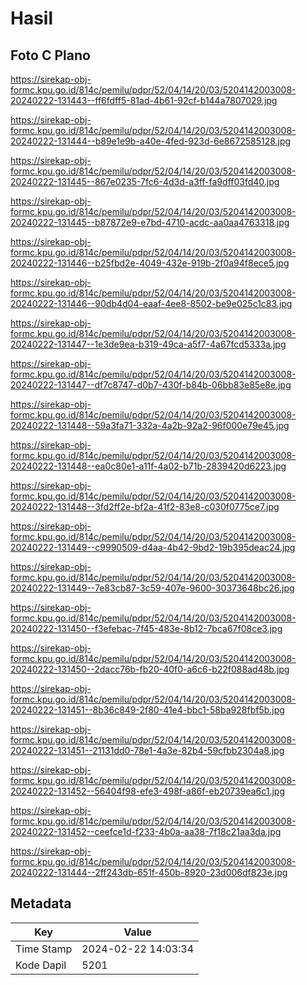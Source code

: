 # Hasil

## Foto C Plano

https://sirekap-obj-formc.kpu.go.id/814c/pemilu/pdpr/52/04/14/20/03/5204142003008-20240222-131443--ff6fdff5-81ad-4b61-92cf-b144a7807029.jpg

https://sirekap-obj-formc.kpu.go.id/814c/pemilu/pdpr/52/04/14/20/03/5204142003008-20240222-131444--b89e1e9b-a40e-4fed-923d-6e8672585128.jpg

https://sirekap-obj-formc.kpu.go.id/814c/pemilu/pdpr/52/04/14/20/03/5204142003008-20240222-131445--867e0235-7fc6-4d3d-a3ff-fa9dff03fd40.jpg

https://sirekap-obj-formc.kpu.go.id/814c/pemilu/pdpr/52/04/14/20/03/5204142003008-20240222-131445--b87872e9-e7bd-4710-acdc-aa0aa4763318.jpg

https://sirekap-obj-formc.kpu.go.id/814c/pemilu/pdpr/52/04/14/20/03/5204142003008-20240222-131446--b25fbd2e-4049-432e-919b-2f0a94f8ece5.jpg

https://sirekap-obj-formc.kpu.go.id/814c/pemilu/pdpr/52/04/14/20/03/5204142003008-20240222-131446--90db4d04-eaaf-4ee8-8502-be9e025c1c83.jpg

https://sirekap-obj-formc.kpu.go.id/814c/pemilu/pdpr/52/04/14/20/03/5204142003008-20240222-131447--1e3de9ea-b319-49ca-a5f7-4a67fcd5333a.jpg

https://sirekap-obj-formc.kpu.go.id/814c/pemilu/pdpr/52/04/14/20/03/5204142003008-20240222-131447--df7c8747-d0b7-430f-b84b-06bb83e85e8e.jpg

https://sirekap-obj-formc.kpu.go.id/814c/pemilu/pdpr/52/04/14/20/03/5204142003008-20240222-131448--59a3fa71-332a-4a2b-92a2-96f000e79e45.jpg

https://sirekap-obj-formc.kpu.go.id/814c/pemilu/pdpr/52/04/14/20/03/5204142003008-20240222-131448--ea0c80e1-a11f-4a02-b71b-2839420d6223.jpg

https://sirekap-obj-formc.kpu.go.id/814c/pemilu/pdpr/52/04/14/20/03/5204142003008-20240222-131448--3fd2ff2e-bf2a-41f2-83e8-c030f0775ce7.jpg

https://sirekap-obj-formc.kpu.go.id/814c/pemilu/pdpr/52/04/14/20/03/5204142003008-20240222-131449--c9990509-d4aa-4b42-9bd2-19b395deac24.jpg

https://sirekap-obj-formc.kpu.go.id/814c/pemilu/pdpr/52/04/14/20/03/5204142003008-20240222-131449--7e83cb87-3c59-407e-9600-30373648bc26.jpg

https://sirekap-obj-formc.kpu.go.id/814c/pemilu/pdpr/52/04/14/20/03/5204142003008-20240222-131450--f3efebac-7f45-483e-8b12-7bca67f08ce3.jpg

https://sirekap-obj-formc.kpu.go.id/814c/pemilu/pdpr/52/04/14/20/03/5204142003008-20240222-131450--2dacc76b-fb20-40f0-a6c6-b22f088ad48b.jpg

https://sirekap-obj-formc.kpu.go.id/814c/pemilu/pdpr/52/04/14/20/03/5204142003008-20240222-131451--8b36c849-2f80-41e4-bbc1-58ba928fbf5b.jpg

https://sirekap-obj-formc.kpu.go.id/814c/pemilu/pdpr/52/04/14/20/03/5204142003008-20240222-131451--21131dd0-78e1-4a3e-82b4-59cfbb2304a8.jpg

https://sirekap-obj-formc.kpu.go.id/814c/pemilu/pdpr/52/04/14/20/03/5204142003008-20240222-131452--56404f98-efe3-498f-a86f-eb20739ea6c1.jpg

https://sirekap-obj-formc.kpu.go.id/814c/pemilu/pdpr/52/04/14/20/03/5204142003008-20240222-131452--ceefce1d-f233-4b0a-aa38-7f18c21aa3da.jpg

https://sirekap-obj-formc.kpu.go.id/814c/pemilu/pdpr/52/04/14/20/03/5204142003008-20240222-131444--2ff243db-651f-450b-8920-23d006df823e.jpg


## Metadata

| Key        | Value               |
| ---------- | ------------------- |
| Time Stamp | 2024-02-22 14:03:34 |
| Kode Dapil | 5201                |



